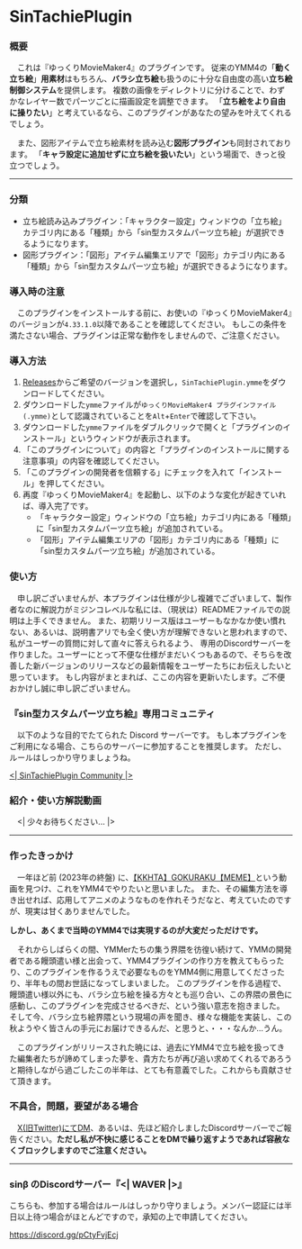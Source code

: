 # SinTachiePlugin

### 概要
　これは『ゆっくりMovieMaker4』のプラグインです。
従来のYMM4の「**動く立ち絵**」**用素材**はもちろん、**バラシ立ち絵**も扱うのに十分な自由度の高い**立ち絵制御システム**を提供します。
複数の画像をディレクトリに分けることで、わずかなレイヤー数でパーツごとに描画設定を調整できます。
「__立ち絵をより自由に操りたい__」と考えているなら、このプラグインがあなたの望みを叶えてくれるでしょう。

　また、図形アイテムで立ち絵素材を読み込む**図形プラグイン**も同封されております。
「**キャラ設定に追加せずに立ち絵を扱いたい**」という場面で、きっと役立つでしょう。

---

### 分類
* 立ち絵読み込みプラグイン：「キャラクター設定」ウィンドウの「立ち絵」カテゴリ内にある「種類」から「sin型カスタムパーツ立ち絵」が選択できるようになります。
* 図形プラグイン：「図形」アイテム編集エリアで「図形」カテゴリ内にある「種類」から「sin型カスタムパーツ立ち絵」が選択できるようになります。

### 導入時の注意
　このプラグインをインストールする前に、お使いの『ゆっくりMovieMaker4』のバージョンが`4.33.1.0`以降であることを確認してください。
もしこの条件を満たさない場合、プラグインは正常な動作をしませんので、ご注意ください。

### 導入方法
1. [Releases](https://github.com/sinBetaKun/SinTachiePlugin/releases)からご希望のバージョンを選択し，`SinTachiePlugin.ymme`をダウンロードしてください。
2. ダウンロードした`ymme`ファイルが`ゆっくりMovieMaker4 プラグインファイル (.ymme)`として認識されていることを`Alt`+`Enter`で確認して下さい。
3. ダウンロードした`ymme`ファイルをダブルクリックで開くと「プラグインのインストール」というウィンドウが表示されます。
4. 「このプラグインについて」の内容と「プラグインのインストールに関する注意事項」の内容を確認してください。
5. 「このプラグインの開発者を信頼する」にチェックを入れて「インストール」を押してください。
6. 再度『ゆっくりMovieMaker4』を起動し、以下のような変化が起きていれば、導入完了です。
   * 「キャラクター設定」ウィンドウの「立ち絵」カテゴリ内にある「種類」に「sin型カスタムパーツ立ち絵」が追加されている。
   * 「図形」アイテム編集エリアの「図形」カテゴリ内にある「種類」に「sin型カスタムパーツ立ち絵」が追加されている。

### 使い方
　申し訳ございませんが、本プラグインは仕様が少し複雑でございまして、製作者なのに解説力がミジンコレベルな私には、（現状は）READMEファイルでの説明は上手くできません。
また、初期リリース版はユーザーもなかなか使い慣れない、あるいは、説明書アリでも全く使い方が理解できないと思われますので、私がユーザーの質問に対して直々に答えられるよう、
専用のDiscordサーバーを作りました。ユーザーにとって不便な仕様がまだいくつもあるので、そちらを改善した新バージョンのリリースなどの最新情報をユーザーたちにお伝えしたいと思っています。
もし内容がまとまれば、ここの内容を更新いたします。ご不便おかけし誠に申し訳ございません。

###  『sin型カスタムパーツ立ち絵』専用コミュニティ
　以下のような目的でたてられた Discord サーバーです。
もし本プラグインをご利用になる場合、こちらのサーバーに参加することを推奨します。
ただし、ルールはしっかり守りましょうね。

[<| SinTachiePlugin Community |>](https://discord.gg/kgZaVYQS) 

### 紹介・使い方解説動画
　<| 少々お待ちください... |>
 
---

### 作ったきっかけ
　一年ほど前 (2023年の終盤) に、[【KKHTA】GOKURAKU【MEME】](https://www.youtube.com/watch?v=D5hZQjTX9m8)という動画を見つけ、これをYMM4でやりたいと思いました。
また、その編集方法を導き出せれば、応用してアニメのようなものを作れそうだなと、考えていたのですが、現実は甘くありませんでした。

**しかし、あくまで当時のYMM4では実現するのが大変だっただけです。**

　それからしばらくの間、YMMerたちの集う界隈を彷徨い続けて、YMMの開発者である饅頭遣い様と出会って、YMM4プラグインの作り方を教えてもらったり、このプラグインを作るうえで必要なものをYMM4側に用意してくださったり、半年もの間お世話になってしまいました。
このプラグインを作る過程で、饅頭遣い様以外にも、バラシ立ち絵を操る方々とも巡り合い、この界隈の景色に感動し、このプラグインを完成させるべきだ、という強い意志を抱きました。
そして今、バラシ立ち絵界隈という現場の声を聞き、様々な機能を実装し、この秋ようやく皆さんの手元にお届けできるんだ、と思うと、・・・なんか…うん。

　このプラグインがリリースされた暁には、過去にYMM4で立ち絵を扱ってきた編集者たちが諦めてしまった夢を、貴方たちが再び追い求めてくれるであろうと期待しながら過ごしたこの半年は、とても有意義でした。これからも貢献させて頂きます。
 
### 不具合，問題，要望がある場合
　[X(旧Twitter)にてDM](https://twitter.com/sinBetaKun)、あるいは、先ほど紹介しましたDiscordサーバーでご報告ください。**ただし私が不快に感じることをDMで繰り返すようであれば容赦なくブロックしますのでご注意ください。**

---

### sinβ のDiscordサーバー『<| WAVER |>』
こちらも、参加する場合はルールはしっかり守りましょう。メンバー認証には半日以上待つ場合がほとんどですので，承知の上で申請してください。

https://discord.gg/pCtyFvjEcj
